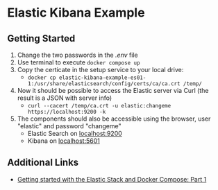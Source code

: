 # Elastic Kibana Example

## Getting Started 

1. Change the two passwords in the _.env_ file 
2. Use terminal to execute `docker compose up`
3. Copy the certicate in the setup service to your local drive:
   - `docker cp elastic-kibana-example-es01-1:/usr/share/elasticsearch/config/certs/ca/ca.crt /temp/`
4. Now it should be possible to access the Elastic server via Curl (the result is a JSON with server info)
   - `curl --cacert /temp/ca.crt -u elastic:changeme https://localhost:9200 -k`
5. The components should also be accessible using the browser, user "elastic" and password "changeme"
    - Elastic Search on [localhost:9200](https://localhost:9200/) 
    - Kibana on [localhost:5601](http://localhost:5601/) 

## Additional Links

- [Getting started with the Elastic Stack and Docker Compose: Part 1](https://www.elastic.co/blog/getting-started-with-the-elastic-stack-and-docker-compose)